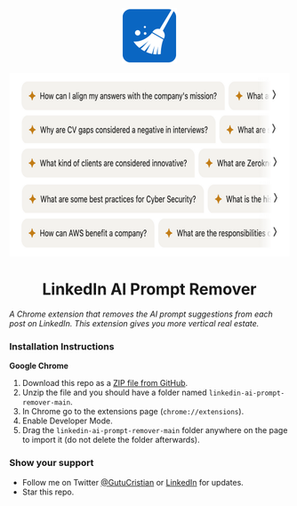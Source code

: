 <p align="center">
  <img src="/logo400.png" width="100" height="100"/>
</p>

<p align="center">
  <img src="/ai-prompts.png" width="650" height="330"/>
</p>

<h1 align="center">LinkedIn AI Prompt Remover</h1>

*A Chrome extension that removes the AI prompt suggestions from each post on LinkedIn. This extension gives you more vertical real estate.*

### Installation Instructions

**Google Chrome**
1. Download this repo as a [ZIP file from GitHub](https://github.com/cristiangu/linkedin-ai-prompt-remover/archive/main.zip).
1. Unzip the file and you should have a folder named `linkedin-ai-prompt-remover-main`.
1. In Chrome go to the extensions page (`chrome://extensions`).
1. Enable Developer Mode.
1. Drag the `linkedin-ai-prompt-remover-main` folder anywhere on the page to import it (do not delete the folder afterwards).


### Show your support
* Follow me on Twitter [@GutuCristian](https://twitter.com/GutuCristian) or [LinkedIn](https://www.linkedin.com/in/cristiangutu/) for updates.
* Star this repo.
